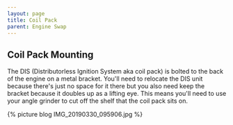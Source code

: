 ```yaml
---
layout: page
title: Coil Pack
parent: Engine Swap
---
```

## Coil Pack Mounting

The DIS (Distributorless Ignition System aka coil pack) is bolted to the
back of the engine on a metal bracket. You'll need to relocate the DIS
unit because there's just no space for it there but you also need keep
the bracket because it doubles up as a lifting eye. This means you'll
need to use your angle grinder to cut off the shelf that the coil pack
sits on.

{% picture blog IMG_20190330_095906.jpg %}

